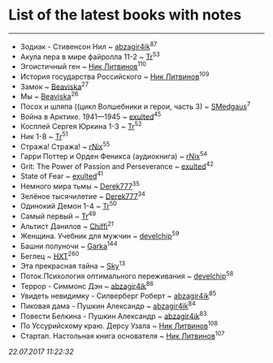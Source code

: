 # List of the latest books with notes
---

* Зодиак - Стивенсон Нил ~ [abzagir4ik](users/362/3621623-vkontakte)<sup>87</sup>
* Акула пера в мире файролла 11-2 ~ [Tr](users/122/12282474-vkontakte)<sup>53</sup>
* Эгоистичный ген ~ [Ник Литвинов](users/241/241974816-vkontakte)<sup>110</sup>
* История государства Российского ~ [Ник Литвинов](users/241/241974816-vkontakte)<sup>109</sup>
* Замок ~ [Beaviska](users/102/10202544960024508-facebook)<sup>27</sup>
* Мы ~ [Beaviska](users/102/10202544960024508-facebook)<sup>26</sup>
* Посох и шляпа ((цикл Волшебники и герои, часть 3) ~ [SMedgaus](users/162/162444669-vkontakte)<sup>7</sup>
* Война в Арктике. 1941—1945 ~ [exulted](users/100/100599204551896265722-google)<sup>45</sup>
* Косплей Сергея Юркина 1-3 ~ [Tr](users/122/12282474-vkontakte)<sup>52</sup>
* Ник 1-8 ~ [Tr](users/122/12282474-vkontakte)<sup>51</sup>
* Стража! Стража! ~ [rNix](users/115/115622071-twitter)<sup>55</sup>
* Гарри Поттер и Орден Феникса (аудиокнига) ~ [rNix](users/115/115622071-twitter)<sup>54</sup>
* Grit: The Power of Passion and Perseverance ~ [exulted](users/100/100599204551896265722-google)<sup>42</sup>
* State of Fear ~ [exulted](users/100/100599204551896265722-google)<sup>41</sup>
* Немного мира тьмы ~ [Derek777](users/153/15386028-yandex)<sup>35</sup>
* Зелёное тысячилетие ~ [Derek777](users/153/15386028-yandex)<sup>34</sup>
* Одинокий Демон 1-4 ~ [Tr](users/122/12282474-vkontakte)<sup>50</sup>
* Самый первый ~ [Tr](users/122/12282474-vkontakte)<sup>49</sup>
* Альтист Данилов ~ [Chiffi](users/105/105831994080785626680-google)<sup>21</sup>
* Женщина. Учебник для мужчин ~ [develchip](users/852/85203415-vkontakte)<sup>59</sup>
* Башни полуночи ~ [Garka](users/115/115753719718250012620-google)<sup>144</sup>
* Беглец ~ [HXT](users/100/100002563462782-facebook)<sup>260</sup>
* Эта прекрасная тайна ~ [Sky](users/118/118049897850017649660-google)<sup>13</sup>
* Поток.Психология оптимального переживания ~ [develchip](users/852/85203415-vkontakte)<sup>58</sup>
* Террор - Симмонс Дэн ~ [abzagir4ik](users/362/3621623-vkontakte)<sup>86</sup>
* Увидеть невидимку - Силверберг Роберт ~ [abzagir4ik](users/362/3621623-vkontakte)<sup>85</sup>
* Пиковая дама - Пушкин Александр ~ [abzagir4ik](users/362/3621623-vkontakte)<sup>84</sup>
* Повести Белкина - Пушкин Александр ~ [abzagir4ik](users/362/3621623-vkontakte)<sup>83</sup>
* По Уссурийскому краю. Дерсу Узала ~ [Ник Литвинов](users/241/241974816-vkontakte)<sup>108</sup>
* Стартап. Настольная книга основателя ~ [Ник Литвинов](users/241/241974816-vkontakte)<sup>107</sup>


_22.07.2017 11:22:32_
